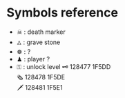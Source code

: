# Symbols reference

- ☠ : death marker
- ⛼ : grave stone
- ☸ : ?
- ♟ : player ?
- ⚿ : unlock level
🗝	128477	1F5DD	
🗞	128478	1F5DE	
🗡	128481	1F5E1
